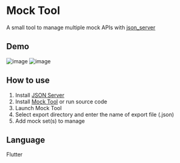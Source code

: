 # Mock Tool

A small tool to manage multiple mock APIs with [json_server](https://github.com/typicode/json-server)

## Demo

![image](https://user-images.githubusercontent.com/90912187/185653214-adc070e4-2889-4745-a5c3-61fd31850463.png)
![image](https://user-images.githubusercontent.com/90912187/185653769-151969ba-8126-4212-9c79-cdfdde54c2d8.png)

## How to use
1. Install [JSON Server](https://github.com/typicode/json-server)
2. Install [Mock Tool](https://github.com/phuongnam195/mock-tool/releases) or run source code
3. Launch Mock Tool
4. Select export directory and enter the name of export file (.json)
5. Add mock set(s) to manage

## Language
Flutter
